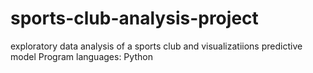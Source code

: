 # sports-club-analysis-project
exploratory data analysis of a sports club and visualizatiions 
predictive model
Program languages: Python
